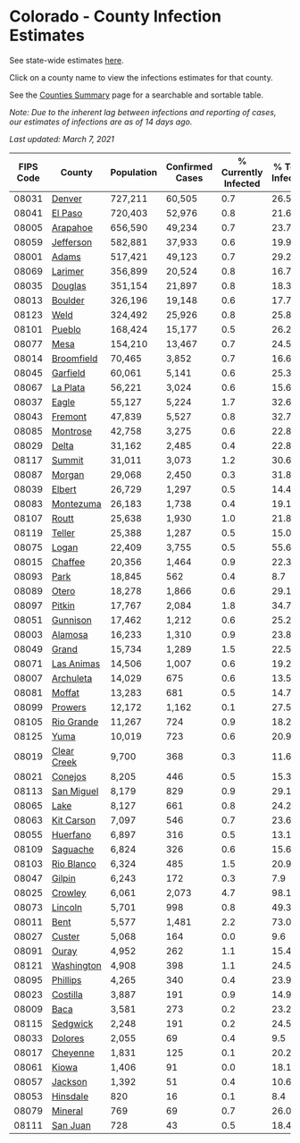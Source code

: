 # Colorado - County Infection Estimates

See state-wide estimates [here](/infections/us-co).

Click on a county name to view the infections estimates for that county.

See the [Counties Summary](/infections/summary-counties) page for a searchable and sortable table.

*Note: Due to the inherent lag between infections and reporting of cases, our estimates of infections are as of 14 days ago.*

*Last updated: March 7, 2021*

|   FIPS Code |                     County |   Population |   Confirmed Cases |   % Currently Infected |   % Total Infected |
|-------------|----------------------------|--------------|-------------------|------------------------|--------------------|
|       08031 |           [Denver](denver) |      727,211 |            60,505 |                    0.7 |               26.5 |
|       08041 |         [El Paso](el-paso) |      720,403 |            52,976 |                    0.8 |               21.6 |
|       08005 |       [Arapahoe](arapahoe) |      656,590 |            49,234 |                    0.7 |               23.7 |
|       08059 |     [Jefferson](jefferson) |      582,881 |            37,933 |                    0.6 |               19.9 |
|       08001 |             [Adams](adams) |      517,421 |            49,123 |                    0.7 |               29.2 |
|       08069 |         [Larimer](larimer) |      356,899 |            20,524 |                    0.8 |               16.7 |
|       08035 |         [Douglas](douglas) |      351,154 |            21,897 |                    0.8 |               18.3 |
|       08013 |         [Boulder](boulder) |      326,196 |            19,148 |                    0.6 |               17.7 |
|       08123 |               [Weld](weld) |      324,492 |            25,926 |                    0.8 |               25.8 |
|       08101 |           [Pueblo](pueblo) |      168,424 |            15,177 |                    0.5 |               26.2 |
|       08077 |               [Mesa](mesa) |      154,210 |            13,467 |                    0.7 |               24.5 |
|       08014 |   [Broomfield](broomfield) |       70,465 |             3,852 |                    0.7 |               16.6 |
|       08045 |       [Garfield](garfield) |       60,061 |             5,141 |                    0.6 |               25.3 |
|       08067 |       [La Plata](la-plata) |       56,221 |             3,024 |                    0.6 |               15.6 |
|       08037 |             [Eagle](eagle) |       55,127 |             5,224 |                    1.7 |               32.6 |
|       08043 |         [Fremont](fremont) |       47,839 |             5,527 |                    0.8 |               32.7 |
|       08085 |       [Montrose](montrose) |       42,758 |             3,275 |                    0.6 |               22.8 |
|       08029 |             [Delta](delta) |       31,162 |             2,485 |                    0.4 |               22.8 |
|       08117 |           [Summit](summit) |       31,011 |             3,073 |                    1.2 |               30.6 |
|       08087 |           [Morgan](morgan) |       29,068 |             2,450 |                    0.3 |               31.8 |
|       08039 |           [Elbert](elbert) |       26,729 |             1,297 |                    0.5 |               14.4 |
|       08083 |     [Montezuma](montezuma) |       26,183 |             1,738 |                    0.4 |               19.1 |
|       08107 |             [Routt](routt) |       25,638 |             1,930 |                    1.0 |               21.8 |
|       08119 |           [Teller](teller) |       25,388 |             1,287 |                    0.5 |               15.0 |
|       08075 |             [Logan](logan) |       22,409 |             3,755 |                    0.5 |               55.6 |
|       08015 |         [Chaffee](chaffee) |       20,356 |             1,464 |                    0.9 |               22.3 |
|       08093 |               [Park](park) |       18,845 |               562 |                    0.4 |                8.7 |
|       08089 |             [Otero](otero) |       18,278 |             1,866 |                    0.6 |               29.1 |
|       08097 |           [Pitkin](pitkin) |       17,767 |             2,084 |                    1.8 |               34.7 |
|       08051 |       [Gunnison](gunnison) |       17,462 |             1,212 |                    0.6 |               25.2 |
|       08003 |         [Alamosa](alamosa) |       16,233 |             1,310 |                    0.9 |               23.8 |
|       08049 |             [Grand](grand) |       15,734 |             1,289 |                    1.5 |               22.5 |
|       08071 |   [Las Animas](las-animas) |       14,506 |             1,007 |                    0.6 |               19.2 |
|       08007 |     [Archuleta](archuleta) |       14,029 |               675 |                    0.6 |               13.5 |
|       08081 |           [Moffat](moffat) |       13,283 |               681 |                    0.5 |               14.7 |
|       08099 |         [Prowers](prowers) |       12,172 |             1,162 |                    0.1 |               27.5 |
|       08105 |   [Rio Grande](rio-grande) |       11,267 |               724 |                    0.9 |               18.2 |
|       08125 |               [Yuma](yuma) |       10,019 |               723 |                    0.6 |               20.9 |
|       08019 | [Clear Creek](clear-creek) |        9,700 |               368 |                    0.3 |               11.6 |
|       08021 |         [Conejos](conejos) |        8,205 |               446 |                    0.5 |               15.3 |
|       08113 |   [San Miguel](san-miguel) |        8,179 |               829 |                    0.9 |               29.1 |
|       08065 |               [Lake](lake) |        8,127 |               661 |                    0.8 |               24.2 |
|       08063 |   [Kit Carson](kit-carson) |        7,097 |               546 |                    0.7 |               23.6 |
|       08055 |       [Huerfano](huerfano) |        6,897 |               316 |                    0.5 |               13.1 |
|       08109 |       [Saguache](saguache) |        6,824 |               326 |                    0.6 |               15.6 |
|       08103 |   [Rio Blanco](rio-blanco) |        6,324 |               485 |                    1.5 |               20.9 |
|       08047 |           [Gilpin](gilpin) |        6,243 |               172 |                    0.3 |                7.9 |
|       08025 |         [Crowley](crowley) |        6,061 |             2,073 |                    4.7 |               98.1 |
|       08073 |         [Lincoln](lincoln) |        5,701 |               998 |                    0.8 |               49.3 |
|       08011 |               [Bent](bent) |        5,577 |             1,481 |                    2.2 |               73.0 |
|       08027 |           [Custer](custer) |        5,068 |               164 |                    0.0 |                9.6 |
|       08091 |             [Ouray](ouray) |        4,952 |               262 |                    1.1 |               15.4 |
|       08121 |   [Washington](washington) |        4,908 |               398 |                    1.1 |               24.5 |
|       08095 |       [Phillips](phillips) |        4,265 |               340 |                    0.4 |               23.9 |
|       08023 |       [Costilla](costilla) |        3,887 |               191 |                    0.9 |               14.9 |
|       08009 |               [Baca](baca) |        3,581 |               273 |                    0.2 |               23.2 |
|       08115 |       [Sedgwick](sedgwick) |        2,248 |               191 |                    0.2 |               24.5 |
|       08033 |         [Dolores](dolores) |        2,055 |                69 |                    0.4 |                9.5 |
|       08017 |       [Cheyenne](cheyenne) |        1,831 |               125 |                    0.1 |               20.2 |
|       08061 |             [Kiowa](kiowa) |        1,406 |                91 |                    0.0 |               18.1 |
|       08057 |         [Jackson](jackson) |        1,392 |                51 |                    0.4 |               10.6 |
|       08053 |       [Hinsdale](hinsdale) |          820 |                16 |                    0.1 |                8.4 |
|       08079 |         [Mineral](mineral) |          769 |                69 |                    0.7 |               26.0 |
|       08111 |       [San Juan](san-juan) |          728 |                43 |                    0.5 |               18.4 |